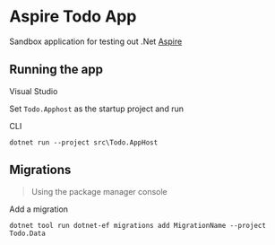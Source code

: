 # Aspire Todo App

Sandbox application for testing out .Net [Aspire](https://learn.microsoft.com/en-us/dotnet/aspire/get-started/aspire-overview)

## Running the app

Visual Studio

Set `Todo.Apphost` as the startup project and run

CLI

`dotnet run --project src\Todo.AppHost`


## Migrations

> Using the package manager console

Add a migration

`dotnet tool run dotnet-ef migrations add MigrationName --project Todo.Data`
